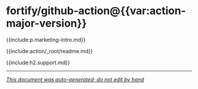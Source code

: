 # fortify/github-action@{{var:action-major-version}} 

{{include:p.marketing-intro.md}}

{{include:action/_root/readme.md}}

{{include:h2.support.md}}

---

*[This document was auto-generated; do not edit by hand](https://github.com/fortify/shared-doc-resources/blob/main/USAGE.md)*
